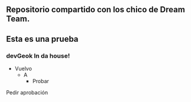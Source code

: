 ## Repositorio compartido con los chico de Dream Team.

## Esta es una prueba

### devGeok In da house!

- Vuelvo
    - A
        - Probar

Pedir aprobación